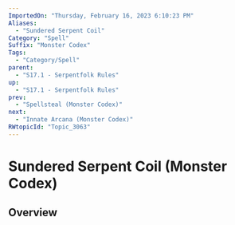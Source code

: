 ```yaml
---
ImportedOn: "Thursday, February 16, 2023 6:10:23 PM"
Aliases:
  - "Sundered Serpent Coil"
Category: "Spell"
Suffix: "Monster Codex"
Tags:
  - "Category/Spell"
parent:
  - "S17.1 - Serpentfolk Rules"
up:
  - "S17.1 - Serpentfolk Rules"
prev:
  - "Spellsteal (Monster Codex)"
next:
  - "Innate Arcana (Monster Codex)"
RWtopicId: "Topic_3063"
---
```

# Sundered Serpent Coil (Monster Codex)
## Overview
